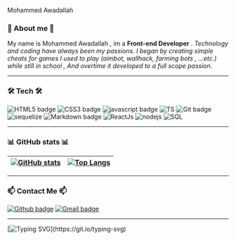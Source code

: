 Mohammed Awadallah


### 🌹 About me 🌹

My name is Mohammed Awadallah , im a **Front-end Developer** .
_Technology and coding have always been my passions. I began by creating simple cheats for games I used to play (aimbot, wallhack, farming bots , ...etc.) while still in school , And overtime it developed to a full scope passion._



	 

---

### 🛠 Tech 🛠

![HTML5 badge](https://img.shields.io/badge/HTML5-E34F26?style=for-the-badge&logo=html5&logoColor=white) ![CSS3 badge](https://img.shields.io/badge/CSS3-1572B6?style=for-the-badge&logo=css3&logoColor=white)
![javascript badge](https://img.shields.io/badge/javascript-E34F26?style=for-the-badge&logo=Javascript&logoColor=white) ![TS](https://img.shields.io/badge/typescript-0078D4?style=for-the-badge&logo=typescript&logoColor=white) ![Git badge](https://img.shields.io/badge/GIT-F05032?style=for-the-badge&logo=git&logoColor=white) ![ sequelize](https://img.shields.io/badge/sequlize-100000?style=for-the-badge&logo=&logoColor=white)  ![Markdown badge](https://img.shields.io/badge/Markdown-000000?style=for-the-badge&logo=markdown&logoColor=white) ![ReactJs](https://img.shields.io/badge/ReactJs-blue?style=for-the-badge&logo=React&logoColor=black)
![nodejs](https://img.shields.io/badge/NodeJs-blue?style=for-the-badge&logo=NodeJs&logoColor=black)   ![SQL](https://img.shields.io/badge/SQL-blue?style=for-the-badge&logo=NodeJs&logoColor=black) 



---

### 📊 GitHub stats 📊


[![GitHub stats](https://github-readme-stats.vercel.app/api?username=Moh-Awadallah&show_icons=true&theme=dark&text_color=fff&border_color=79ff97&hide_title=true)](https://github.com/Moh-Awadallah) | [![Top Langs](https://github-readme-stats.vercel.app/api/top-langs/?username=Moh-Awadallah&theme=dark&text_color=fff&border_color=79ff97&layout=compact)](https://github.com/Moh-Awadallah) 
| ----------- | ------------ |

---

### 📫 Contact Me 📫

[![Github badge](https://img.shields.io/badge/Moh%20Awadallah-100000?style=for-the-badge&logo=github&logoColor=white)](https://github.com/Moh-Awadallah) [![Gmail badge](https://img.shields.io/badge/dr.mohammed.j.awadallah@gmail.com-c5221f?style=for-the-badge&logo=gmail&logoColor=white)](mailto:dr.mohammed.j.awadallah@gmail.com)

---

[![Typing SVG](https://readme-typing-svg.herokuapp.com?font=Ubuntu&color=%230EAA20&vCenter=true&lines=Thank%20You%20For%20Stopping%20by!)](https://git.io/typing-svg)

